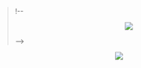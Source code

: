 <!-- <p align="center"> <img width="" height="" src="https://i.imgur.com/EsibECL.gif"> </p> -->
>!-- <p align="center"> <img width="" height="" src="https://i.imgur.com/dIGqATm.gif"> </p> </p> -->
<p align="center"> <img width="" height="" src="https://i.imgur.com/4eSjVKP.gif"> </p>

[instagram]: https://instagram.com/clint.chu
[linkedin]: https://linkedin.com/in/clinthchu

[imgur_pixelart_backgrounds]: https://imgur.com/gallery/gH4HL
